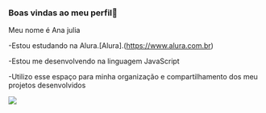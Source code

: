 ### Boas vindas ao meu perfil💙

Meu nome é Ana julia

-Estou estudando na Alura.[Alura].(https://www.alura.com.br)

-Estou me desenvolvendo na linguagem JavaScript

-Utilizo esse espaço para minha organização e compartilhamento dos meu projetos desenvolvidos



![](https://media1.tenor.com/m/NfEGhy9EiWkAAAAC/jealous.gif
)




